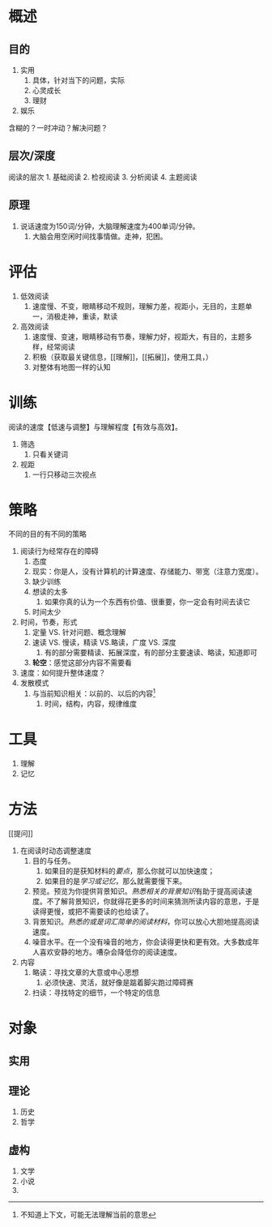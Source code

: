 # 概述
## 目的
1. 实用
	1. 具体，针对当下的问题，实际
	2. 心灵成长
	3. 理财
2. 娱乐

含糊的？一时冲动？解决问题？
## 层次/深度
阅读的层次
	1. 基础阅读
	2. 检视阅读
	3. 分析阅读
	4. 主题阅读
## 原理
1. 说话速度为150词/分钟，大脑理解速度为400单词/分钟。
	1. 大脑会用空闲时间找事情做。走神，犯困。
# 评估
1. 低效阅读
	1. 速度慢、不变，眼睛移动不规则，理解力差，视距小，无目的，主题单一，消极走神，重读，默读
2. 高效阅读
	1. 速度慢、变速，眼睛移动有节奏，理解力好，视距大，有目的，主题多样，经常阅读
	2. 积极（获取最关键信息，[[理解]]，[[拓展]]，使用工具，）
	3. 对整体有地图一样的认知
# 训练
阅读的速度【低速与调整】与理解程度【有效与高效】。
1. 筛选
	1. 只看关键词
2. 视距
	1. 一行只移动三次视点
# 策略
不同的目的有不同的策略
1. 阅读行为经常存在的障碍
	1. 态度
	2. 现实：你是人，没有计算机的计算速度、存储能力、带宽（注意力宽度）。
	3. 缺少训练
	4. 想读的太多
		1. 如果你真的认为一个东西有价值、很重要，你一定会有时间去读它
	5. 时间太少
2. 时间，节奏，形式
	1. 定量 VS. 针对问题、概念理解
	2. 速读 VS. 慢读，精读 VS.略读，广度 VS. 深度
		1. 有的部分需要精读、拓展深度，有的部分主要速读、略读，知道即可
	3. **轮空**：感觉这部分内容不需要看
3. 速度：如何提升整体速度？
4. 发散模式
	1. 与当前知识相关：以前的、以后的内容[^1]
		1. 时间，结构，内容，规律维度
# 工具
1. 理解
2. 记忆
# 方法
[[提问]] 
1. 在阅读时动态调整速度
	1. 目的与任务。
		1. 如果目的是获知材料的*要点*，那么你就可以加快速度；
		2. 如果目的是*学习或记忆*，那么就需要慢下来。
	2. 预览。预览为你提供背景知识。*熟悉相关的背景知识*有助于提高阅读速度。不了解背景知识，你就得花更多的时间来猜测所读内容的意思，于是读得更慢，或把不需要读的也给读了。
	3. 背景知识。*熟悉的或是词汇简单的阅读材料*，你可以放心大胆地提高阅读速度。
	4. 噪音水平。在一个没有噪音的地方，你会读得更快和更有效。大多数成年人喜欢安静的地方。嘈杂会降低你的阅读速度。
2. 内容
	1. 略读：寻找文章的大意或中心思想
		1. 必须快速、灵活，就好像是踮着脚尖跑过障碍赛
	2. 扫读：寻找特定的细节，一个特定的信息
# 对象
## 实用
## 理论
1. 历史
2. 哲学
## 虚构
1. 文学
4. 小说
5. 

[^1]: 不知道上下文，可能无法理解当前的意思